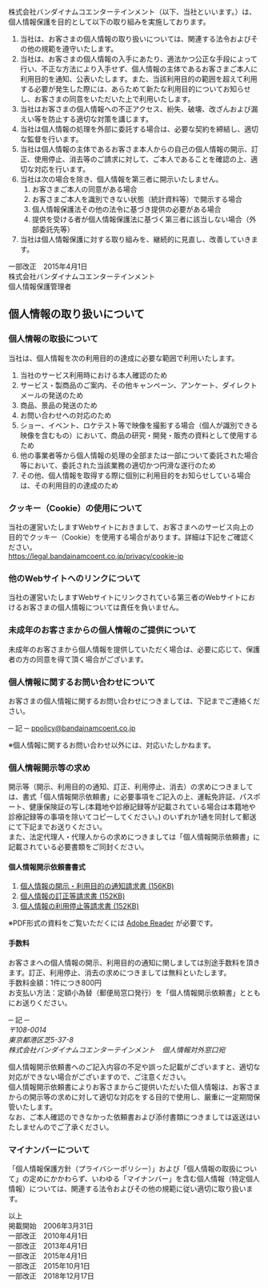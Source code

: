 <div class="info"><section class="m-wrap"><div class="info__text-wrapper--secondary"><p class="info__text--primary">株式会社バンダイナムコエンターテインメント（以下、当社といいます。）は、個人情報保護を目的として以下の取り組みを実施しております。</p><ol class="info-list"><li class="info-list__item">当社は、お客さまの個人情報の取り扱いについては、関連する法令およびその他の規範を遵守いたします。</li><li class="info-list__item">当社は、お客さまの個人情報の入手にあたり、適法かつ公正な手段によって行い、不正な方法により入手せず、個人情報の主体であるお客さまご本人に利用目的を通知、公表いたします。また、当該利用目的の範囲を超えて利用する必要が発生した際には、あらためて新たな利用目的についてお知らせし、お客さまの同意をいただいた上で利用いたします。</li><li class="info-list__item">当社はお客さまの個人情報への不正アクセス、紛失、破壊、改ざんおよび漏えい等を防止する適切な対策を講じます。</li><li class="info-list__item">当社は個人情報の処理を外部に委託する場合は、必要な契約を締結し、適切な監督を行います。</li><li class="info-list__item">当社は個人情報の主体であるお客さま本人からの自己の個人情報の開示、訂正、使用停止、消去等のご請求に対して、ご本人であることを確認の上、適切な対応を行います。</li><li class="info-list__item">当社は次の場合を除き、個人情報を第三者に開示いたしません。<ol class="info-list--child"><li class="info-list__item--child">お客さまご本人の同意がある場合</li><li class="info-list__item--child">お客さまご本人を識別できない状態（統計資料等）で開示する場合</li><li class="info-list__item--child">個人情報保護法その他の法令に基づき提供の必要がある場合</li><li class="info-list__item--child">提供を受ける者が個人情報保護法に基づく第三者に該当しない場合（外部委託先等）</li></ol></li><li class="info-list__item">当社は個人情報保護に対する取り組みを、継続的に見直し、改善していきます。</li></ol><div class="info__signature">一部改正　2015年4月1日<br>株式会社バンダイナムコエンターテインメント<br>個人情報保護管理者</div></div><div class="info__maintitle"><h2>個人情報の取り扱いについて</h2></div><div class="info__title"><h3>個人情報の取扱について</h3></div><div class="info__text-wrapper"><p class="info__text--primary">当社は、個人情報を次の利用目的の達成に必要な範囲で利用いたします。</p><ol class="info-list"><li class="info-list__item">当社のサービス利用時における本人確認のため</li><li class="info-list__item">サービス・製商品のご案内、その他キャンペーン、アンケート、ダイレクトメールの発送のため</li><li class="info-list__item">商品、景品の発送のため</li><li class="info-list__item">お問い合わせへの対応のため</li><li class="info-list__item">ショー、イベント、ロケテスト等で映像を撮影する場合（個人が識別できる映像を含むもの）において、商品の研究・開発・販売の資料として使用するため</li><li class="info-list__item">他の事業者等から個人情報の処理の全部または一部について委託された場合等において、委託された当該業務の適切かつ円滑な遂行のため</li><li class="info-list__item">その他、個人情報を取得する際に個別に利用目的をお知らせしている場合は、その利用目的の達成のため</li></ol></div><div class="info__title"><h3>クッキー（Cookie）の使用について</h3></div><div class="info__text-wrapper--primary"><p class="info__text--primary">当社の運営いたしますWebサイトにおきまして、お客さまへのサービス向上の目的でクッキー（Cookie）を使用する場合があります。詳細は下記をご確認ください。<br><a href="https://legal.bandainamcoent.co.jp/privacy/cookie-jp" target="_blank" rel="noopener" data-mce-href="https://legal.bandainamcoent.co.jp/privacy/cookie-jp">https://legal.bandainamcoent.co.jp/privacy/cookie-jp</a></p></div><div class="info__title"><h3>他のWebサイトへのリンクについて</h3></div><div class="info__text-wrapper--primary"><p class="info__text--primary">当社の運営いたしますWebサイトにリンクされている第三者のWebサイトにおけるお客さまの個人情報については責任を負いません。</p></div><div class="info__title"><h3>未成年のお客さまからの個人情報のご提供について</h3></div><div class="info__text-wrapper--primary"><p class="info__text--primary">未成年のお客さまから個人情報を提供していただく場合は、必要に応じて、保護者の方の同意を得て頂く場合がございます。</p></div><div class="info__title"><h3>個人情報に関するお問い合わせについて</h3></div><div class="info__text-wrapper--primary"><p class="info__text--primary">お客さまの個人情報に関するお問い合わせにつきましては、下記までご連絡ください。</p><div class="caution-list__wrapper"><div class="caution-list--mail"><span class="caution-list__title">─ 記 ─</span> <a class="caution-list__link" href="mailto:ppolicy@bandainamcoent.co.jp" data-mce-href="mailto:ppolicy@bandainamcoent.co.jp">ppolicy@bandainamcoent.co.jp</a></div><p class="info__subtext">※個人情報に関するお問い合わせ以外には、対応いたしかねます。</p></div></div><div class="info__title"><h3>個人情報開示等の求め</h3></div><div class="info__text-wrapper"><p class="info__text">開示等（開示、利用目的の通知、訂正、利用停止、消去）の求めにつきましては、書式「個人情報開示依頼書」に必要事項をご記入の上、運転免許証、パスポート、健康保険証の写し(本籍地や診療記録等が記載されている場合は本籍地や診療記録等の事項を除いてコピーしてください。) のいずれか1通を同封して郵送にて下記までお送りください。<br>また、法定代理人・代理人からの求めにつきましては「個人情報開示依頼書」に記載されている必要書類をご同封ください。</p></div><div class="info__subtitle"><h4>個人情報開示依頼書書式</h4></div><div class="caution-list__wrapper"><ol class="caution-list--primary"><li class="caution-list__item--narrow"><a class="caution-list__link--pdf" href="https://bandainamcoent.co.jp/info/files/disclose.pdf?rel=2020-09-07-1" target="_blank" rel="noopener" data-mce-href="https://bandainamcoent.co.jp/info/files/disclose.pdf?rel=2020-09-07-1">個人情報の開示・利用目的の通知請求書 (156KB)</a></li><li class="caution-list__item--narrow"><a class="caution-list__link--pdf" href="https://bandainamcoent.co.jp/info/files/correct.pdf?rel=2020-09-07-1" target="_blank" rel="noopener" data-mce-href="https://bandainamcoent.co.jp/info/files/correct.pdf?rel=2020-09-07-1">個人情報の訂正等請求書 (152KB)</a></li><li class="caution-list__item--narrow"><a class="caution-list__link--pdf" href="https://bandainamcoent.co.jp/info/files/suspend.pdf?rel=2020-09-07-1" target="_blank" rel="noopener" data-mce-href="https://bandainamcoent.co.jp/info/files/suspend.pdf?rel=2020-09-07-1">個人情報の利用停止等請求書 (152KB)</a></li></ol><p class="info__subtext">※PDF形式の資料をご覧いただくには <a href="https://get.adobe.com/jp/reader/" target="_blank" rel="noopener" data-mce-href="https://get.adobe.com/jp/reader/">Adobe Reader</a> が必要です。</p></div><div class="info__subtitle"><h4>手数料</h4></div><div class="info__text-wrapper"><p class="info__text">お客さまへの個人情報の開示、利用目的の通知に関しましては別途手数料を頂きます。訂正、利用停止、消去の求めにつきましては無料といたします。<br>手数料金額：1件につき800円<br>お支払い方法：定額小為替（郵便局窓口発行）を「個人情報開示依頼書」とともにお送りください。</p></div><div class="caution-list__wrapper--primary"><div class="caution-list--primary"><span class="caution-list__title">─ 記 ─</span><address class="caution-list__text">〒108-0014 <br>東京都港区芝5-37-8 <br>株式会社バンダイナムコエンターテインメント　個人情報対外窓口宛</address></div></div><div class="info__text-wrapper--primary"><p class="info__text">個人情報開示依頼書へのご記入内容の不足や誤った記載がございますと、適切な対応ができない場合がございますので、ご注意ください。<br>個人情報開示依頼書によりお客さまからご提供いただいた個人情報は、お客さまからの開示等の求めに対して適切な対応をする目的で使用し、厳重に一定期間保管いたします。<br>なお、ご本人確認のできなかった依頼書および添付書類につきましては返送はいたしませんのでご了承ください。</p></div><div class="info__title"><h3>マイナンバーについて</h3></div><div class="info__text-wrapper"><p class="info__text">「個人情報保護方針（プライバシーポリシー）」および「個人情報の取扱について」の定めにかかわらず、いわゆる「マイナンバー」を含む個人情報（特定個人情報）については、関連する法令およびその他の規範に従い適切に取り扱います。</p></div><div class="info__signature--primary">以上<br>掲載開始　2006年3月31日<br>一部改正　2010年4月1日<br>一部改正　2013年4月1日<br>一部改正　2015年4月1日<br>一部改正　2015年10月1日<br>一部改正　2018年12月17日</div><!-- <div class="ssl">
<div class="ssl__image">
<table title="このマークは、ウェブサイトを安心してご利用いただける安全の証です。" border="0" width="135" cellspacing="0" cellpadding="2">
<tbody>
<tr>
<td align="center" valign="top" width="135"><br /><a style="color: #000000; text-decoration: none; font: bold 12px 'ＭＳ ゴシック',sans-serif; letter-spacing: .5px; text-align: center; margin: 0px; padding: 0px;" href="https://www.websecurity.symantec.com/ja/jp/security-topics/what-is-ssl-tls-https/" target="_blank" rel="noopener">SSL/TLSとは？</a></td>
</tr>
</tbody>
</table>
</div>
</div>--></section></div>
